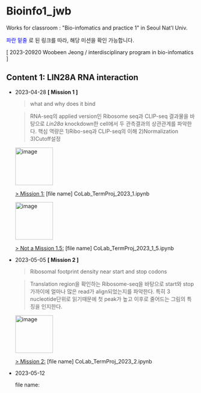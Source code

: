 # Bioinfo1_jwb
Works for classroom : "Bio-infomatics and practice 1" in Seoul Nat'l Univ. 


<span style="color:blue"> 파란 밑줄 </span>
로 된 링크를 따라, 해당 미션을 확인 가능합니다.

[ 2023-20920 Woobeen Jeong / interdisciplinary program in bio-infomatics ]

## Content 1: LIN28A RNA interaction
* 2023-04-28 **[ Mission 1 ]**
  > what and why does it bind
  
  > RNA-seq의 applied version인 Ribosome seq과 CLIP-seq 결과물을 바탕으로 *Lin28a* knockdown한 cell에서 두 관측결과의 상관관계를 파악한다. 핵심 역량은 1)Ribo-seq과 CLIP-seq의 이해 2)Normalization 3)Cutoff설정

  <p align="left">
  <img src="https://github.com/WoobeenJeong/bioinfo1_jwb/assets/132027211/7ca151d3-76b6-4f95-aecd-c722d0416f04" alt="image" width="auto" height="100">
  </p>

   [> Mission 1:](https://github.com/WoobeenJeong/bioinfo1_jwb/blob/main/CoLab_TermProj_2023_1.ipynb)
   [file name] CoLab_TermProj_2023_1.ipynb
 
  <p align="left">
  <img src="https://github.com/WoobeenJeong/bioinfo1_jwb/assets/132027211/76811af1-eac4-4fc0-b506-7267fd12e05e" alt="image" width="auto" height="100">
  </p>
   
   [> Not a Mission 1.5:](https://github.com/WoobeenJeong/bioinfo1_jwb/blob/main/CoLab_TermProj_2023_1_5.ipynb)
   [file name] CoLab_TermProj_2023_1_5.ipynb

* 2023-05-05 **[ Mission 2 ]**
  > Ribosomal footprint density near start and stop codons
  
  > Translation region을 확인하는 Ribosome-seq을 바탕으로 start와 stop가까이에 얼마나 많은 read가 align되었는지를 파악한다. 특히 3 nucleotide단위로 읽기때문에 첫 peak가 높고 이후로 줄어드는 그림의 특징을 인지한다. 
 
  <p align="left">
  <img src="https://github.com/WoobeenJeong/bioinfo1_jwb/assets/132027211/cb6520ea-825e-4c50-96fd-2c9de0f7a3df" alt="image" width="auto" height="100">
   </p>
  
   [> Mission 2:](https://github.com/WoobeenJeong/bioinfo1_jwb/blob/main/CoLab_TermProj_2023_2.ipynb)
   [file name] CoLab_TermProj_2023_2.ipynb

* 2023-05-12
  > 
  
  file name:
  
  



